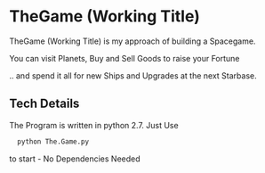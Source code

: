 # TheGame (Working Title)


TheGame (Working Title) is my approach of building a Spacegame.

You can visit Planets, Buy and Sell Goods to raise your Fortune

.. and spend it all for new Ships and Upgrades at the next Starbase.

## Tech Details

The Program is written in python 2.7. Just Use

```bash
  python The.Game.py
```

to start - No Dependencies Needed
